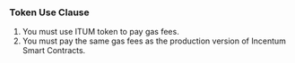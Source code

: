 ### Token Use Clause

1. You must use ITUM token to pay gas fees.
2. You must pay the same gas fees as the production version of Incentum Smart Contracts.
